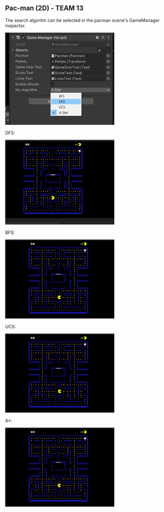 ## Pac-man (2D) - TEAM 13

The search algoritm can be selected in the pacman scene's GameManager inspector.

<img src="image.png" width="350"/>

DFS:

<img src="DFS.gif" width="350"/>

BFS:

<img src="BFS.gif" width="350"/>

UCS:

<img src="UCS.gif" width="350"/>

A*:

<img src="AStar.gif" width="350"/>


